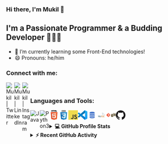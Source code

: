 ### Hi there, I'm Mukil 👋
## I'm a Passionate Programmer & a Budding Developer 👨🏾‍💻

- 🌱 I’m currently learning some Front-End technologies!
- 😄 Pronouns: he/him


### Connect with me:

[<img align="left" alt="Mukil | Twitter" width="22px" src="https://cdn.cdnlogo.com/logos/t/96/twitter-icon.svg" />](https://twitter.com/Tamil_coder)
[<img align="left" alt="Mukil | LinkedIn" width="22px" src="https://cdn.cdnlogo.com/logos/l/78/linkedin-icon.svg" />](https://www.linkedin.com/in/mukilja/)
[<img align="left" alt="Mukil | Instagram" width="22px" src="https://cdn.cdnlogo.com/logos/i/93/instagram.svg" />](https://www.instagram.com/mukil_ja/)

<br />

### Languages and Tools:

[<img align="left" alt="Java" width="26px" src="https://cdn.cdnlogo.com/logos/j/2/java.svg" />]()
[<img align="left" alt="Python3" width="26px" src="https://cdn.cdnlogo.com/logos/p/3/python.svg" />]()
[<img align="left" alt="HTML5" width="26px" src="https://raw.githubusercontent.com/github/explore/80688e429a7d4ef2fca1e82350fe8e3517d3494d/topics/html/html.png" />]()
[<img align="left" alt="CSS3" width="26px" src="https://raw.githubusercontent.com/github/explore/80688e429a7d4ef2fca1e82350fe8e3517d3494d/topics/css/css.png" />]()
[<img align="left" alt="JavaScript" width="26px" src="https://raw.githubusercontent.com/github/explore/80688e429a7d4ef2fca1e82350fe8e3517d3494d/topics/javascript/javascript.png" />]()
[<img align="left" alt="Visual Studio Code" width="26px" src="https://raw.githubusercontent.com/github/explore/80688e429a7d4ef2fca1e82350fe8e3517d3494d/topics/visual-studio-code/visual-studio-code.png" />]()
[<img align="left" alt="SQL" width="26px" src="https://raw.githubusercontent.com/github/explore/80688e429a7d4ef2fca1e82350fe8e3517d3494d/topics/sql/sql.png" />]()
[<img align="left" alt="MySQL" width="26px" src="https://raw.githubusercontent.com/github/explore/80688e429a7d4ef2fca1e82350fe8e3517d3494d/topics/mysql/mysql.png" />]()
[<img align="left" alt="Git" width="26px" src="https://raw.githubusercontent.com/github/explore/80688e429a7d4ef2fca1e82350fe8e3517d3494d/topics/git/git.png" />]()
[<img align="left" alt="GitHub" width="26px" src="https://raw.githubusercontent.com/github/explore/78df643247d429f6cc873026c0622819ad797942/topics/github/github.png" />]()

<br />
<br />

<details> 
  <summary><b>💻 GitHub Profile Stats</b></summary>
  <br/>
  <p align="center">
    <a href="https://github.com/anuraghazra/github-readme-stats"><img alt="Mukil's Github Stats" src="https://github-readme-stats.vercel.app/api?username=Mukil-JA18&show_icons=true&count_private=true&theme=algolia" height="192px"/></a>
<br/>
  &nbsp;
	  <img src="https://github-readme-stats.vercel.app/api/top-langs?username=Mukil-JA&show_icons=true&locale=en&layout=compact&theme=algolia" alt="candida18" height="192px"/>
  <br/>
  <b>Note:</b> Top languages is only a metric of the languages my public code consists of and doesn't reflect experience or skill level.
  </p>
</details>

<details>
  <summary><b>⚡ Recent GitHub Activity</b></summary>
  <br/>
   <a href="https://github.com/Mukil-JA"><img alt="Mukil's Activity Graph" src="https://activity-graph.herokuapp.com/graph?username=Mukil-JA&custom_title=Mukil's%20Contribution%20Graph&theme=react-dark" /></a>
  <br/>

</details>


